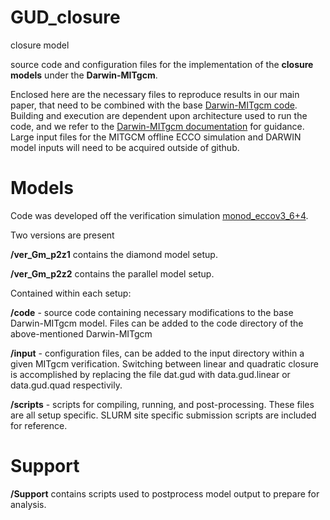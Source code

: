 # GUD_closure
closure model

source code and configuration files for the implementation of the **closure models** under the **Darwin-MITgcm**.

Enclosed here are the necessary files to reproduce results in our main paper, that need to be combined with the base [Darwin-MITgcm code](https://gitlab.com/darwinproject/gud). Building and execution are dependent upon architecture used to run the code, and we refer to the [Darwin-MITgcm documentation](https://darwin3.readthedocs.io/en/latest/overview/overview.html) for guidance.  Large input files for the MITGCM offline ECCO simulation and DARWIN model inputs will need to be acquired outside of github.

# Models
Code was developed off the verification simulation [monod_eccov3_6+4](https://gitlab.com/darwinproject/gud/-/tree/gud/verification/monod_eccov3_6+4).

Two versions are present

**/ver_Gm_p2z1** contains the diamond model setup.

**/ver_Gm_p2z2** contains the parallel model setup.

Contained within each setup:

**/code** - source code containing necessary modifications to the base Darwin-MITgcm model. Files can be added to the code directory of the above-mentioned Darwin-MITgcm

**/input** - configuration files, can be added to the input directory within a given MITgcm verification.   Switching between linear and quadratic closure is accomplished by replacing the file dat.gud with data.gud.linear or data.gud.quad respectivily.

**/scripts** - scripts for compiling, running, and post-processing. These files are all setup specific.  SLURM site specific submission scripts are included for reference.

# Support
**/Support** contains scripts used to postprocess model output to prepare for analysis.
